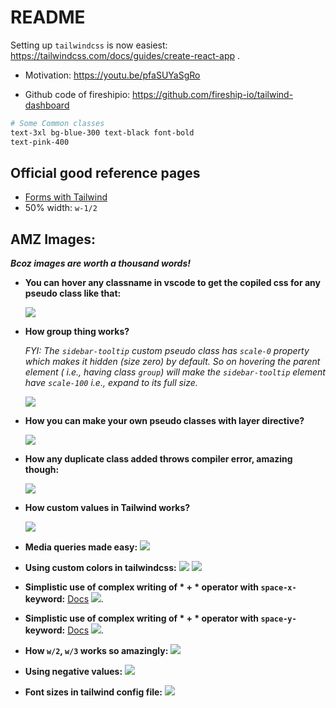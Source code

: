 # README

Setting up `tailwindcss` is now easiest: https://tailwindcss.com/docs/guides/create-react-app .

- Motivation: https://youtu.be/pfaSUYaSgRo

- Github code of fireshipio: https://github.com/fireship-io/tailwind-dashboard

```bash
# Some Common classes
text-3xl bg-blue-300 text-black font-bold
text-pink-400
```

## Official good reference pages

- [Forms with Tailwind](https://v1.tailwindcss.com/components/forms)
- 50% width: `w-1/2`

## AMZ Images:

**_Bcoz images are worth a thousand words!_**

- **You can hover any classname in vscode to get the copiled css for any pseudo class like that:**

  ![](./AMZ-hover.png)

- **How group thing works?**

  _FYI: The `sidebar-tooltip` custom pseudo class has `scale-0` property which makes it hidden (size zero) by default. So on hovering the parent element ( i.e., having class `group`) will make the `sidebar-tooltip` element have `scale-100` i.e., expand to its full size._

  ![](./AMZ-how-group-works-magic.png)

- **How you can make your own pseudo classes with layer directive?**

  ![](./AMZ-custom-classes-with-layer-directive.png)

- **How any duplicate class added throws compiler error, amazing though:**

  ![](./AMZ-duplicate-bg-error.png)

- **How custom values in Tailwind works?**

  ![](./AMZ-custom-values.png)

- **Media queries made easy:** ![](./AMZ-custom-screen-size-usages.png)

- **Using custom colors in tailwindcss:** ![](./AMZ-custom-colors-1.png) ![](./AMZ-custom-colors-2.png)

- **Simplistic use of complex writing of \* + \* operator with `space-x-` keyword:** [Docs](https://tailwindcss.com/docs/space) ![](./AMZ-star+star-application.png).

- **Simplistic use of complex writing of \* + \* operator with `space-y-` keyword:** [Docs](https://tailwindcss.com/docs/space) ![](./AMZ-star+star-application-y.png).

- **How `w/2`, `w/3` works so amazingly:** ![](./AMZ-w-slash-number-works-cool.png)

- **Using negative values:** ![](./AMZ-negative-magin-values.png)

- **Font sizes in tailwind config file:** ![](./AMZ-font-sizes-in-config-file.png)

